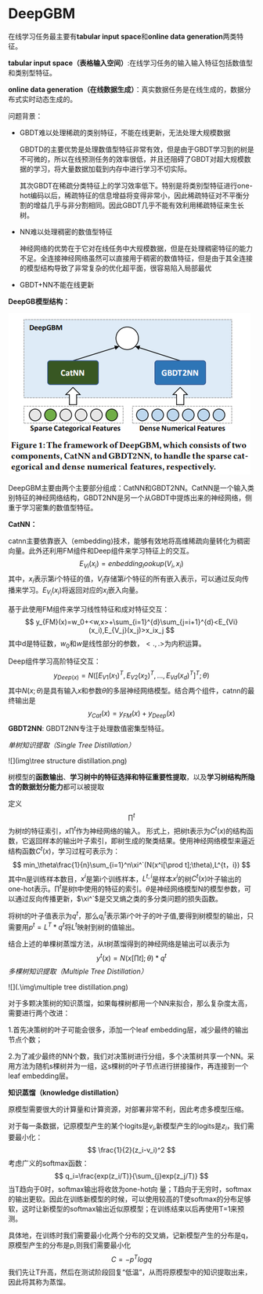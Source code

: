 # DeepGBM

在线学习任务最主要有**tabular input space**和**online data generation**两类特征。

**tabular input space（表格输入空间）**:在线学习任务的输入输入特征包括数值型和类别型特征。

**online data generation（在线数据生成）**：真实数据任务是在线生成的，数据分布式实时动态生成的。

问题背景：

- GBDT难以处理稀疏的类别特征，不能在线更新，无法处理大规模数据

  GBDTD的主要优势是处理数值型特征非常有效，但是由于GBDT学习到的树是不可微的，所以在线预测任务的效率很低，并且还阻碍了GBDT对超大规模数据的学习，将大量数据加载到内存中进行学习不切实际。

  其次GBDT在稀疏分类特征上的学习效率低下。特别是将类别型特征进行one-hot编码以后，稀疏特征的信息增益将变得非常小，因此稀疏特征对不平衡分割的增益几乎与非分割相同。因此GBDT几乎不能有效利用稀疏特征来生长树。

- NN难以处理稠密的数值型特征

  神经网络的优势在于它对在线任务中大规模数据，但是在处理稠密特征的能力不足。全连接神经网络虽然可以直接用于稠密的数值特征，但是由于其全连接的模型结构导致了非常复杂的优化超平面，很容易陷入局部最优

- GBDT+NN不能在线更新

**DeepGB模型结构：**

![](img/DeepGBM.png)

 DeepGBM主要由两个主要部分组成：CatNN和GBDT2NN。CatNN是一个输入类别特征的神经网络结构，GBDT2NN是另一个从GBDT中提炼出来的神经网络，侧重于学习密集的数值型特征。

**CatNN：**

catnn主要依靠嵌入（embedding)技术，能够有效地将高维稀疏向量转化为稠密向量。此外还利用FM组件和Deep组件来学习特征上的交互。
$$
E_{Vi}(x_i)=enbedding_lookup(V_i,x_i)
$$
其中，$x_i$表示第$i$个特征的值，$V_i$存储第$i$个特征的所有嵌入表示，可以通过反向传播来学习。$E_{V_i}(x_i)$将返回对应的$x_i$嵌入向量。

基于此使用FM组件来学习线性特征和成对特征交互：
$$
y_{FM}(x)=w_0+<w,x>+\sum_{i=1}^{d}\sum_{j=i+1}^{d}<E_{Vi}(x_i),E_{V_j}(x_j)>x_ix_j
$$
其中d是特征数，$w_0$和$w$是线性部分的参数，$<.,.>$为内积运算。

Deep组件学习高阶特征交互：
$$
y_{Deep(x)}=N([E_{V1}(x_1)^T,E_{V2}(x_2)^T,...,E_{Vd}(x_d)^T]^T;\theta)
$$
其中$N(x;\theta)$是具有输入$x$和参数$\theta$的多层神经网络模型。结合两个组件，catnn的最终输出是
$$
y_{Cat}(x)=y_{FM}(x)+y_{Deep}(x)
$$
**GBDT2NN**: GBDT2NN专注于处理数值密集型特征。

*单树知识提取（Single Tree Distillation）*

![](img\tree structure distillation.png)

树模型的**函数输出**、**学习树中的特征选择和特征重要性提取**，以及**学习树结构所隐含的数据划分能力**都可以被提取

定义$$\prod^t$$为树$t$的特征索引，$x\prod^t$作为神经网络的输入。 形式上，把树t表示为$C^t(x)$的结构函数，它返回样本的输出叶子索引，即树生成的聚类结果。使用神经网络模型来逼近结构函数$C^t(x)$，学习过程可表示为：
$$
min_\theta\frac{1}{n}\sum_{i=1}^n\xi^`(N(x^i[\prod t];\theta),L^{t，i})
$$
其中n是训练样本数目，$x^i$是第i个训练样本，$L^{t,i}$是样本$x^i$的树$C^t(x)$叶子输出的one-hot表示。$\prod ^t$是树t中使用的特征的索引。$\theta$是神经网络模型N的模型参数，可以通过反向传播更新，$\xi^`$是交叉熵之类的多分类问题的损失函数。

将树t的叶子值表示为$q^t$，那么$q^t_i$表示第$i$个叶子的叶子值,要得到树模型的输出，只需要用$p^t=L^T*q^t$将$L^t$映射到树的值输出。

结合上述的单棵树蒸馏方法，从t树蒸馏得到的神经网络是输出可以表示为
$$
y^t(x)=N(x[\prod t];\theta)*q^t
$$
*多棵树知识提取（Multiple Tree Distillation）*

![](.\img\multiple tree distillation.png)

对于多颗决策树的知识蒸馏，如果每棵树都用一个NN来拟合，那么复杂度太高，需要进行两个改进：

1.首先决策树的叶子可能会很多，添加一个leaf embedding层，减少最终的输出节点个数；

2.为了减少最终的NN个数，我们对决策树进行分组，多个决策树共享一个NN。采用方法为随机s棵树并为一组，这s棵树的叶子节点进行拼接操作，再连接到一个leaf embedding层。



**知识蒸馏（knowledge distillation）**

原模型需要很大的计算量和计算资源，对部署非常不利，因此考虑多模型压缩。

对于每一条数据，记原模型产生的某个logits是$v_i$,新模型产生的logits是$z_i$，我们需要最小化：
$$
\frac{1}{2}(z_i-v_i)^2
$$
考虑广义的softmax函数：
$$
q_i=\frac{exp(z_i/T)}{\sum_{j}exp(z_j/T)}
$$
当T趋向于0时，softmax输出将收敛为one-hot向 量；T趋向于无穷时，softmax的输出更软。因此在训练新模型的时候，可以使用较高的T使softmax的分布足够软，这时让新模型的softmax输出近似原模型；在训练结束以后再使用T=1来预测。

具体地，在训练时我们需要最小化两个分布的交叉熵，记新模型产生的分布是q，原模型产生的分布是p,则我们需要最小化
$$
C=-p^Tlogq
$$
我们先让T升高，然后在测试阶段回复“低温”，从而将原模型中的知识提取出来，因此将其称为蒸馏。

